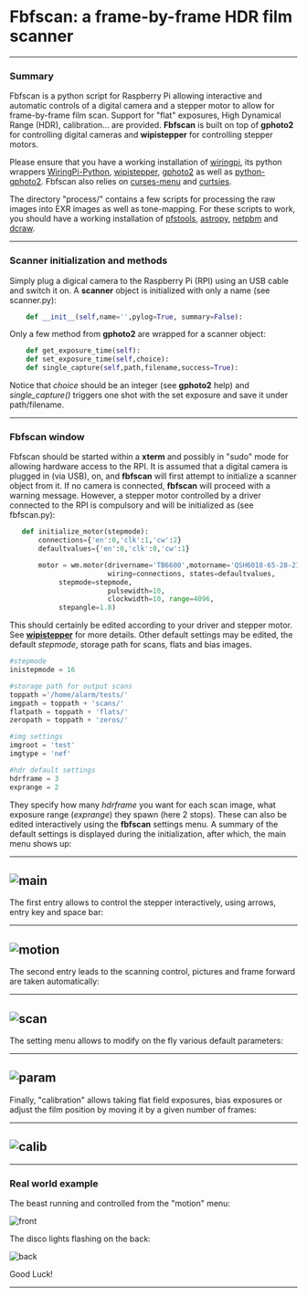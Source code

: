 # Fbfscan: a frame-by-frame HDR film scanner

---

### Summary

Fbfscan is a python script for Raspberry Pi allowing interactive and
automatic controls of a digital camera and a stepper motor to allow
for frame-by-frame film scan. Support for "flat" exposures, High Dynamical
Range (HDR), calibration... are provided. **Fbfscan** is built on top of
**gphoto2** for controlling digital cameras and **wipistepper** for
controlling stepper motors.

Please ensure that you have a working installation of
[wiringpi](http://wiringpi.com/), its python wrappers
[WiringPi-Python](https://github.com/WiringPi/WiringPi-Python),
[wipistepper](https://github.com/eatdust/wipistepper),
[gphoto2](https://github.com/gphoto/gphoto2) as well as
[python-gphoto2](https://github.com/jim-easterbrook/python-gphoto2). Fbfscan
also relies on
[curses-menu](https://github.com/pmbarrett314/curses-menu) and
[curtsies](https://github.com/bpython/curtsies).

The directory "process/" contains a few scripts for processing the raw
images into EXR images as well as tone-mapping. For these scripts to
work, you should have a working installation of
[pfstools](http://pfstools.sourceforge.net/),
[astropy](http://www.astropy.org/), [netpbm](http://www.astropy.org/)
and [dcraw](http://www.astropy.org/).

---

### Scanner initialization and methods

Simply plug a digical camera to the Raspberry Pi (RPI) using an USB
cable and switch it on. A **scanner** object is initialized with only
a name (see scanner.py):

```python
    def __init__(self,name='',pylog=True, summary=False):
```

Only a few method from **gphoto2** are wrapped for a scanner object:

```python
    def get_exposure_time(self):
    def set_exposure_time(self,choice):
    def single_capture(self,path,filename,success=True):
```

Notice that *choice* should be an integer (see **gphoto2** help) and
*single_capture()* triggers one shot with the set exposure and save it
under path/filename.

---

### Fbfscan window

Fbfscan should be started within a **xterm** and possibly in "sudo"
mode for allowing hardware access to the RPI. It is assumed that a
digital camera is plugged in (via USB), on, and **fbfscan** will first
attempt to initialize a scanner object from it. If no camera is
connected, **fbfscan** will proceed with a warning message. However, a
stepper motor controlled by a driver connected to the RPI is
compulsory and will be initialized as (see fbfscan.py):

```python
   def initialize_motor(stepmode):
       connections={'en':0,'clk':1,'cw':2}
       defaultvalues={'en':0,'clk':0,'cw':1}

       motor = wm.motor(drivername='TB6600',motorname='QSH6018-65-28-210',
                        wiring=connections, states=defaultvalues,
			stepmode=stepmode,
                        pulsewidth=10,
                        clockwidth=10, range=4096,
			stepangle=1.8)
```					      

This should certainly be edited according to your driver and stepper
motor. See [**wipistepper**](https://github.com/eatdust/wipistepper)
for more details. Other default settings may be edited, the default
*stepmode*, storage path for scans, flats and bias images.

```python
#stepmode
inistepmode = 16

#storage path for output scans
toppath ='/home/alarm/tests/'
imgpath = toppath + 'scans/'
flatpath = toppath + 'flats/'
zeropath = toppath + 'zeros/'

#img settings
imgroot = 'test'
imgtype = 'nef'

#hdr default settings
hdrframe = 3
exprange = 2

```

They specify how many *hdrframe* you want for each scan image, what
exposure range (*exprange*) they spawn (here 2 stops). These can also
be edited interactively using the **fbfscan** settings menu. A summary
of the default settings is displayed during the initialization, after
which, the main menu shows up:

---
![main](/docs/main_menu.png?raw=true)
---

The first entry allows to control the stepper interactively, using
arrows, entry key and space bar:

---
![motion](/docs/motion_controls.png?raw=true)
---

The second entry leads to the scanning control, pictures and frame
forward are taken automatically:

---
![scan](/docs/scan_controls.png?raw=true)
---

The setting menu allows to modify on the fly various default
parameters:

---
![param](/docs/params_menu.png?raw=true)
---

Finally, "calibration" allows taking flat field exposures, bias
exposures or adjust the film position by moving it by a given number
of frames:

---
![calib](/docs/calibs_menu.png?raw=true)
---

---

### Real world example

The beast running and controlled from the "motion" menu:

![front](/docs/scannerfront.jpg)

The disco lights flashing on the back:

![back](/docs/scannerback.jpg)

Good Luck!

---
